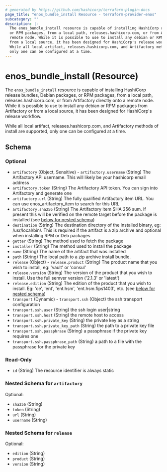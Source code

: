 ```yaml
---
# generated by https://github.com/hashicorp/terraform-plugin-docs
page_title: "enos_bundle_install Resource - terraform-provider-enos"
subcategory: ""
description: |-
  The enos_bundle_install resource is capable of installing HashiCorp release bundles, Debian packages,
  or RPM packages, from a local path, releases.hashicorp.com, or from Artifactory directly onto a
  remote node. While it is possible to use to install any debian or RPM packages from Artifactory or
  from a local source, it has been designed for HashiCorp's release workflow.
  While all local artifact, releases.hashicorp.com, and Artifactory methods of install are supported,
  only one can be configured at a time.
---
```


# enos_bundle_install (Resource)

The `enos_bundle_install` resource is capable of installing HashiCorp release bundles, Debian packages,
or RPM packages, from a local path, releases.hashicorp.com, or from Artifactory directly onto a
remote node. While it is possible to use to install any debian or RPM packages from Artifactory or
from a local source, it has been designed for HashiCorp's release workflow.

While all local artifact, releases.hashicorp.com, and Artifactory methods of install are supported,
only one can be configured at a time.



<!-- schema generated by tfplugindocs -->
## Schema

### Optional

- `artifactory` (Object, Sensitive) - `artifactory.username` (String) The Artifactory API username. This will likely be your hashicorp email address
- `artifactory.token` (String) The Artifactory API token. You can sign into Artifactory and generate one
- `artifactory.url` (String) The fully qualified Artifactory item URL. You can use enos_artifactory_item to search for this URL
- `artifactory.sha256` (String) The Artifactory item SHA 256 sum. If present this will be verified on the remote target before the package is installed (see [below for nested schema](#nestedatt--artifactory))
- `destination` (String) The destination directory of the installed binary, eg: /usr/local/bin/. This is required if the artifact is a zip archive and optional when installing RPM or Deb packages
- `getter` (String) The method used to fetch the package
- `installer` (String) The method used to install the package
- `name` (String) The name of the artifact that was installed
- `path` (String) The local path to a zip archive install bundle.
- `release` (Object) - `release.product` (String) The product name that you wish to install, eg: 'vault' or 'consul'
- `release.version` (String) The version of the product that you wish to install. Use the full semver version ('2.1.3' or 'latest')
- `release.edition` (String) The edition of the product that you wish to install. Eg: 'ce', 'ent', 'ent.hsm', 'ent.hsm.fips1403', etc. (see [below for nested schema](#nestedatt--release))
- `transport` (Dynamic) - `transport.ssh` (Object) the ssh transport configuration
- `transport.ssh.user` (String) the ssh login user|string
- `transport.ssh.host` (String) the remote host to access
- `transport.ssh.private_key` (String) the private key as a string
- `transport.ssh.private_key_path` (String) the path to a private key file
- `transport.ssh.passphrase` (String) a passphrase if the private key requires one
- `transport.ssh.passphrase_path` (String) a path to a file with the passphrase for the private key

### Read-Only

- `id` (String) The resource identifier is always static

<a id="nestedatt--artifactory"></a>
### Nested Schema for `artifactory`

Optional:

- `sha256` (String)
- `token` (String)
- `url` (String)
- `username` (String)


<a id="nestedatt--release"></a>
### Nested Schema for `release`

Optional:

- `edition` (String)
- `product` (String)
- `version` (String)
